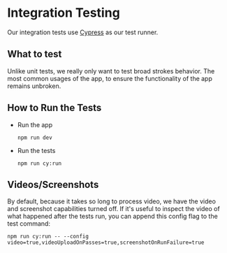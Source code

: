 # Integration Testing

Our integration tests use [Cypress](https://www.cypress.io/) as our test runner.

## What to test

Unlike unit tests, we really only want to test broad strokes behavior. The most common usages of the app, to ensure the functionality of the app remains unbroken.

## How to Run the Tests

- Run the app
  ```
  npm run dev
  ```
- Run the tests
  ```
  npm run cy:run
  ```

## Videos/Screenshots

By default, because it takes so long to process video, we have the video and screenshot capabilities turned off. If it's useful to inspect the video of what happened after the tests run, you can append this config flag to the test command:

```
npm run cy:run -- --config video=true,videoUploadOnPasses=true,screenshotOnRunFailure=true
```

